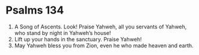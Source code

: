 ﻿
# Psalms 134
1. A Song of Ascents. Look! Praise Yahweh, all you servants of Yahweh, who stand by night in Yahweh’s house! 
2. Lift up your hands in the sanctuary. Praise Yahweh! 
3. May Yahweh bless you from Zion, even he who made heaven and earth. 
